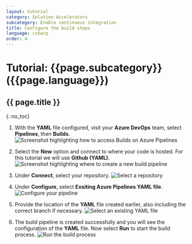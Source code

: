 ```yaml
---
layout: tutorial
category: Solution Accelerators
subcategory: Enable continuous integration
title: Configure the build steps
language: csharp
order: 4
---
```


# Tutorial: {{page.subcategory}} ({{page.language}})
## {{ page.title }}
{:.no_toc}

1. With the **YAML** file configured, visit your **Azure DevOps** team, select **Pipelines**, then **Builds**.
![Screenshot highlighting how to access Builds on Azure Pipelines]({{site.baseurl}}/assets/images/pipelines-build.png)

1. Select the **New** option and connect to where your code is hosted. For this tutorial we will use **Github (YAML)**.
![Screenshot highlighting where to create a new build pipeline]({{site.baseurl}}/assets/images/configure-new-pipeline.png)

1. Under **Connect**, select your repository.
![Select a repository]({{site.baseurl}}/assets/images/select-repository.png)

1. Under **Configure**, select **Exsiting Azure Pipelines YAML file**.
![Configure your pipeline]({{site.baseurl}}/assets/images/configure-pipeline.png)

1. Provide the location of the **YAML** file created earlier, also including the correct branch if necessary.
![Select an existing YAML file]({{site.baseurl}}/assets/images/branch-yaml.png)

1. The build pipeline is created successfully and you will see the configuration of the **YAML** file. Now select **Run** to start the build process.
![Run the build process]({{site.baseurl}}/assets/images/run-pipeline.png)

